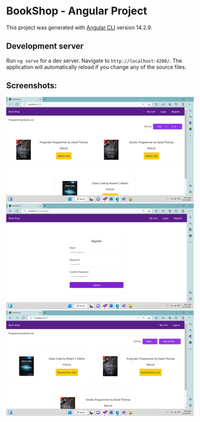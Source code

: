 # BookShop - Angular Project

This project was generated with [Angular CLI](https://github.com/angular/angular-cli) version 14.2.9.


## Development server

Run `ng serve` for a dev server. Navigate to `http://localhost:4200/`. The application will automatically reload if you change any of the source files.


## Screenshots:

<img src="https://github.com/sanketj019/BookShop/blob/master/screenshots/Screenshot%20(219).png" width="800" /> 
<br/>
<img src="https://github.com/sanketj019/BookShop/blob/master/screenshots/Screenshot%20(220).png" width="800" />
<br/>
<img src="https://github.com/sanketj019/BookShop/blob/master/screenshots/Screenshot%20(221).png" width="800" /> 
<br/>

